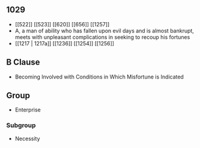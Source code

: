 ## 1029
- [[522]] [[523]] [[620]] [[656]] [[1257]] 
- A, a man of ability who has fallen upon evil days and is almost bankrupt, meets with unpleasant complications in seeking to recoup his fortunes
- [[1217 | 1217a]] [[1236]] [[1254]] [[1256]] 

## B Clause
- Becoming Involved with Conditions in Which Misfortune is Indicated

## Group
- Enterprise

### Subgroup
- Necessity

